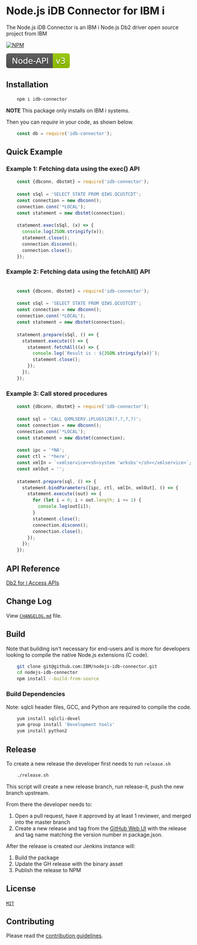 # Node.js iDB Connector for IBM i

The Node.js iDB Connector is an IBM i Node.js Db2 driver open source project from IBM

[![NPM](https://nodei.co/npm/idb-connector.png?downloads=true&downloadRank=true)](https://nodei.co/npm/idb-connector/)

[![Node-API v3 Badge](https://github.com/nodejs/abi-stable-node/blob/doc/assets/Node-API%20v3%20Badge.svg)](https://nodejs.org/dist/latest/docs/api/n-api.html#n_api_node_api_version_matrix)

## Installation

```sh
    npm i idb-connector
```

**NOTE** This package only installs on IBM i systems.

Then you can _require_ in your code, as shown below.

```js
    const db = require('idb-connector');
```

## Quick Example

### Example 1: Fetching data using the exec() API

```js
    const {dbconn, dbstmt} = require('idb-connector');

    const sSql = 'SELECT STATE FROM QIWS.QCUSTCDT';
    const connection = new dbconn();
    connection.conn('*LOCAL');
    const statement = new dbstmt(connection);

    statement.exec(sSql, (x) => {
      console.log(JSON.stringify(x));
      statement.close();
      connection.disconn();
      connection.close();
    });

```

### Example 2: Fetching data using the fetchAll() API

```js

    const {dbconn, dbstmt} = require('idb-connector');

    const sSql = 'SELECT STATE FROM QIWS.QCUSTCDT';
    const connection = new dbconn();
    connection.conn('*LOCAL');
    const statement = new dbstmt(connection);

    statement.prepare(sSql, () => {
      statement.execute(() => {
        statement.fetchAll((x) => {
          console.log(`Result is : ${JSON.stringify(x)}`);
          statement.close();
        });
      });
    });

```

### Example 3: Call stored procedures

```js
    const {dbconn, dbstmt} = require('idb-connector');

    const sql = 'CALL QXMLSERV.iPLUG512K(?,?,?,?)';
    const connection = new dbconn();
    connection.conn('*LOCAL');
    const statement = new dbstmt(connection);

    const ipc = '*NA';
    const ctl = '*here';
    const xmlIn = `<xmlservice><sh>system 'wrksbs'</sh></xmlservice>`;
    const xmlOut = '';

    statement.prepare(sql, () => {
      statement.bindParameters([ipc, ctl, xmlIn, xmlOut], () => {
        statement.execute((out) => {
          for (let i = 0; i < out.length; i += 1) {
            console.log(out[i]);
          }
          statement.close();
          connection.disconn();
          connection.close();
        });
      });
    });

```

## API Reference

[Db2 for i Access APIs](https://github.com/IBM/nodejs-idb-connector/blob/master/docs/README.md)

## Change Log

View [`CHANGELOG.md`](https://github.com/IBM/nodejs-idb-connector/blob/master/CHANGELOG.md) file.

## Build

Note that building isn't necessary for end-users and is more for developers looking to compile the native Node.js extensions (C code).

```sh
    git clone git@github.com:IBM/nodejs-idb-connector.git
    cd nodejs-idb-connector
    npm install --build-from-source
```
### Build Dependencies
Note: sqlcli header files, GCC, and Python are required to compile the code.

```sh
    yum install sqlcli-devel
    yum group install 'Development tools' 
    yum install python2
```


## Release

To create a new release the developer first needs to run `release.sh`
```sh
    ./release.sh
```

This script will create a new release branch, run release-it, push the new branch upstream.

From there the developer needs to:

1) Open a pull request, have it approved by at least 1 reviewer, and merged into the master branch
2) Create a new release and tag from the [GitHub Web UI](https://github.com/IBM/nodejs-idb-connector/releases/new) with the release and tag name matching the version number in package.json.


After the release is created our Jenkins instance will:

1) Build the package
2) Update the GH release with the binary asset
3) Publish the release to NPM

## License

[`MIT`](https://github.com/IBM/nodejs-idb-connector/blob/master/LICENSE)

## **Contributing**

Please read the [contribution guidelines](https://github.com/IBM/nodejs-idb-connector/blob/master/CONTRIBUTING.md).
